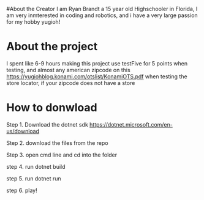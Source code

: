 #About the Creator
I am Ryan Brandt a 15 year old Highschooler in Florida, I am very inmterested in coding and robotics, and i have a very large passion for my hobby yugioh!

# About the project
I spent like 6-9 hours making this project use testFive for 5 points when testing, and almost any american zipcode on this https://yugiohblog.konami.com/otslist/KonamiOTS.pdf when testing the store locator, if your zipcode does not have a store

# How to donwload
Step 1. Download the dotnet sdk https://dotnet.microsoft.com/en-us/download

Step 2. download the files from the repo

Step 3. open cmd line and cd into the folder

step 4. run dotnet build

step 5. run dotnet run

step 6. play!
